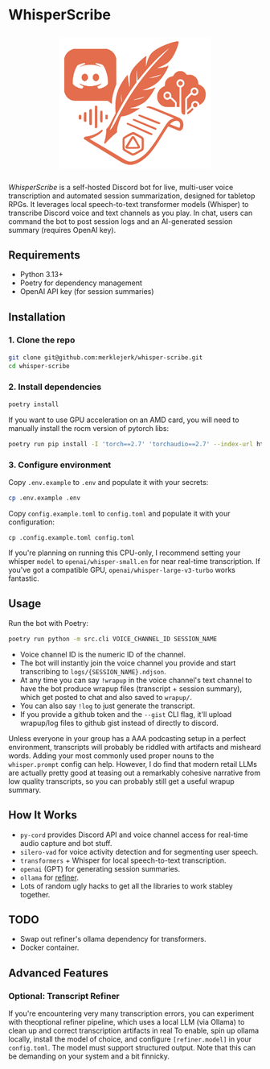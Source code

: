 # WhisperScribe

<img src="static/banner.svg" width="300px" alt="whisper scribe banner" style="display: block; margin: 2em auto">

*WhisperScribe* is a self-hosted Discord bot for live, multi-user voice transcription and automated session summarization, designed for tabletop RPGs. It leverages local speech-to-text transformer models (Whisper) to transcribe Discord voice and text channels as you play. In chat, users can command the bot to post session logs and an AI-generated session summary (requires OpenAI key).

## Requirements

- Python 3.13+
- Poetry for dependency management
- OpenAI API key (for session summaries)

## Installation

### 1. Clone the repo
```bash
git clone git@github.com:merklejerk/whisper-scribe.git
cd whisper-scribe
```
### 2. Install dependencies
```bash
poetry install
```
If you want to use GPU acceleration on an AMD card, you will need to manually install the rocm version of pytorch libs:
```bash
poetry run pip install -I 'torch==2.7' 'torchaudio==2.7' --index-url https://download.pytorch.org/whl/rocm6.3
```
### 3. Configure environment
Copy `.env.example` to `.env` and populate it with your secrets:
```bash
cp .env.example .env
```
Copy `config.example.toml` to `config.toml` and populate it with your configuration:
```
cp .config.example.toml config.toml
```

If you're planning on running this CPU-only, I recommend setting your whisper `model` to `openai/whisper-small.en` for near real-time transcription. If you've got a compatible GPU, `openai/whisper-large-v3-turbo` works fantastic.

## Usage

Run the bot with Poetry:
```bash
poetry run python -m src.cli VOICE_CHANNEL_ID SESSION_NAME
```

- Voice channel ID is the numeric ID of the channel.
- The bot will instantly join the voice channel you provide and start transcribing to `logs/{SESSION_NAME}.ndjson`.
- At any time you can say `!wrapup` in the voice channel's text channel to have the bot produce wrapup files (transcript + session summary), which get posted to chat and also saved to `wrapup/`.
- You can also say `!log` to just generate the transcript.
- If you provide a github token and the `--gist` CLI flag, it'll upload wrapup/log files to github gist instead of directly to discord.

Unless everyone in your group has a AAA podcasting setup in a perfect environment, transcripts will probably be riddled with artifacts and misheard words. Adding your most commonly used proper nouns to the `whisper.prompt` config can help. However, I do find that modern retail LLMs are actually pretty good at teasing out a remarkably cohesive narrative from low quality transcripts, so you can probably still get a useful wrapup summary.

## How It Works

- `py-cord` provides Discord API and voice channel access for real-time audio capture and bot stuff.
- `silero-vad` for voice activity detection and for segmenting user speech.
- `transformers` + Whisper for local speech-to-text transcription.
- `openai` (GPT) for generating session summaries.
- `ollama` for [refiner](#optional-transcript-refiner).
- Lots of random ugly hacks to get all the libraries to work stabley together.

## TODO

- Swap out refiner's ollama dependency for transformers.
- Docker container.

## Advanced Features

### Optional: Transcript Refiner

If you're encountering very many transcription errors, you can experiment with theoptional refiner pipeline, which uses a local LLM (via Ollama) to clean up and correct transcription artifacts in real To enable, spin up ollama locally, install the model of choice, and configure `[refiner.model]` in your `config.toml`. The model must support structured output. Note that this can be demanding on your system and a bit finnicky.